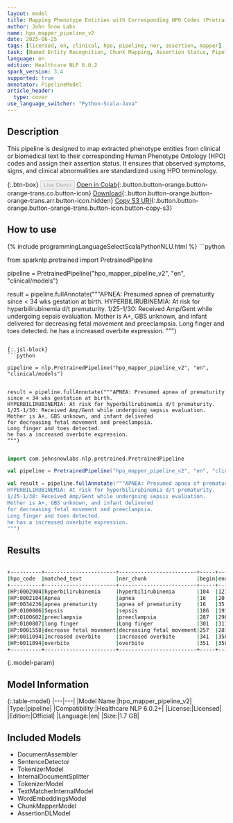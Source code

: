```yaml
---
layout: model
title: Mapping Phenotype Entities with Corresponding HPO Codes (Pretrained Pipeline)
author: John Snow Labs
name: hpo_mapper_pipeline_v2
date: 2025-06-25
tags: [licensed, en, clinical, hpo, pipeline, ner, assertion, mapper]
task: [Named Entity Recognition, Chunk Mapping, Assertion Status, Pipeline Healthcare]
language: en
edition: Healthcare NLP 6.0.2
spark_version: 3.4
supported: true
annotator: PipelineModel
article_header:
  type: cover
use_language_switcher: "Python-Scala-Java"
---
```


## Description

This pipeline is designed to map extracted phenotype entities from clinical or biomedical text to their corresponding Human Phenotype Ontology (HPO) codes and assign their assertion status. It ensures that observed symptoms, signs, and clinical abnormalities are standardized using HPO terminology.

{:.btn-box}
<button class="button button-orange" disabled>Live Demo</button>
[Open in Colab](https://colab.research.google.com/github/JohnSnowLabs/spark-nlp-workshop/blob/master/healthcare-nlp/06.1.Code_Mapping_Pipelines.ipynb){:.button.button-orange.button-orange-trans.co.button-icon}
[Download](https://s3.amazonaws.com/auxdata.johnsnowlabs.com/clinical/models/hpo_mapper_pipeline_v2_en_6.0.2_3.4_1750852577856.zip){:.button.button-orange.button-orange-trans.arr.button-icon.hidden}
[Copy S3 URI](s3://auxdata.johnsnowlabs.com/clinical/models/hpo_mapper_pipeline_v2_en_6.0.2_3.4_1750852577856.zip){:.button.button-orange.button-orange-trans.button-icon.button-copy-s3}

## How to use



<div class="tabs-box" markdown="1">
{% include programmingLanguageSelectScalaPythonNLU.html %}
```python

from sparknlp.pretrained import PretrainedPipeline

pipeline = PretrainedPipeline("hpo_mapper_pipeline_v2", "en", "clinical/models")

result = pipeline.fullAnnotate("""APNEA: Presumed apnea of prematurity since < 34 wks gestation at birth.
HYPERBILIRUBINEMIA: At risk for hyperbilirubinemia d/t prematurity.
1/25-1/30: Received Amp/Gent while undergoing sepsis evaluation.
Mother is A+, GBS unknown, and infant delivered
for decreasing fetal movement and preeclampsia.
Long finger and toes detected.
he has a increased overbite expression.
""")

```

{:.jsl-block}
```python

pipeline = nlp.PretrainedPipeline("hpo_mapper_pipeline_v2", "en", "clinical/models")


result = pipeline.fullAnnotate("""APNEA: Presumed apnea of prematurity since < 34 wks gestation at birth.
HYPERBILIRUBINEMIA: At risk for hyperbilirubinemia d/t prematurity.
1/25-1/30: Received Amp/Gent while undergoing sepsis evaluation.
Mother is A+, GBS unknown, and infant delivered
for decreasing fetal movement and preeclampsia.
Long finger and toes detected.
he has a increased overbite expression.
""")

```
```scala

import com.johnsnowlabs.nlp.pretrained.PretrainedPipeline

val pipeline = PretrainedPipeline("hpo_mapper_pipeline_v2", "en", "clinical/models")

val result = pipeline.fullAnnotate("""APNEA: Presumed apnea of prematurity since < 34 wks gestation at birth.
HYPERBILIRUBINEMIA: At risk for hyperbilirubinemia d/t prematurity.
1/25-1/30: Received Amp/Gent while undergoing sepsis evaluation.
Mother is A+, GBS unknown, and infant delivered
for decreasing fetal movement and preeclampsia.
Long finger and toes detected.
he has a increased overbite expression.
""")

```
</div>

## Results

```bash

+----------+-----------------------+-------------------------+-----+---+--------+
|hpo_code  |matched_text           |ner_chunk                |begin|end|result  |
+----------+-----------------------+-------------------------+-----+---+--------+
|HP:0002904|hyperbilirubinemia     |hyperbilirubinemia       |104  |121|present |
|HP:0002104|Apnea                  |apnea                    |16   |20 |possible|
|HP:0034236|apnea prematurity      |apnea of prematurity     |16   |35 |present |
|HP:0100806|Sepsis                 |sepsis                   |186  |191|present |
|HP:0100602|preeclampsia           |preeclampsia             |287  |298|present |
|HP:0100807|long finger            |Long finger              |301  |311|present |
|HP:0001558|decrease fetal movement|decreasing fetal movement|257  |281|present |
|HP:0011094|Increased overbite     |increased overbite       |341  |358|present |
|HP:0011094|overbite               |overbite                 |351  |358|present |
+----------+-----------------------+-------------------------+-----+---+--------+

```

{:.model-param}
## Model Information

{:.table-model}
|---|---|
|Model Name:|hpo_mapper_pipeline_v2|
|Type:|pipeline|
|Compatibility:|Healthcare NLP 6.0.2+|
|License:|Licensed|
|Edition:|Official|
|Language:|en|
|Size:|1.7 GB|

## Included Models

- DocumentAssembler
- SentenceDetector
- TokenizerModel
- InternalDocumentSplitter
- TokenizerModel
- TextMatcherInternalModel
- WordEmbeddingsModel
- ChunkMapperModel
- AssertionDLModel